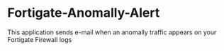 # Fortigate-Anomally-Alert
This application sends e-mail when an anomally traffic appears on your Fortigate Firewall logs 
